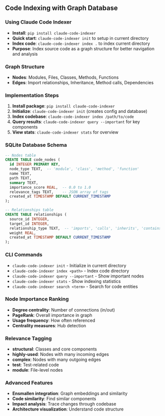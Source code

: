 ## Code Indexing with Graph Database

### Using Claude Code Indexer
- **Install**: `pip install claude-code-indexer`
- **Quick start**: `claude-code-indexer init` to setup in current directory
- **Index code**: `claude-code-indexer index .` to index current directory
- **Purpose**: Index source code as a graph structure for better navigation and analysis

### Graph Structure
- **Nodes**: Modules, Files, Classes, Methods, Functions
- **Edges**: Import relationships, Inheritance, Method calls, Dependencies

### Implementation Steps
1. **Install package**: `pip install claude-code-indexer`
2. **Initialize**: `claude-code-indexer init` (creates config and database)
3. **Index codebase**: `claude-code-indexer index /path/to/code`
4. **Query results**: `claude-code-indexer query --important` for key components
5. **View stats**: `claude-code-indexer stats` for overview

### SQLite Database Schema
```sql
-- Nodes table
CREATE TABLE code_nodes (
  id INTEGER PRIMARY KEY,
  node_type TEXT,  -- 'module', 'class', 'method', 'function'
  name TEXT,
  path TEXT,
  summary TEXT,
  importance_score REAL,  -- 0.0 to 1.0
  relevance_tags TEXT,    -- JSON array of tags
  created_at TIMESTAMP DEFAULT CURRENT_TIMESTAMP
);

-- Relationships table
CREATE TABLE relationships (
  source_id INTEGER,
  target_id INTEGER,
  relationship_type TEXT,  -- 'imports', 'calls', 'inherits', 'contains'
  weight REAL,
  created_at TIMESTAMP DEFAULT CURRENT_TIMESTAMP
);
```

### CLI Commands
- `claude-code-indexer init` - Initialize in current directory
- `claude-code-indexer index <path>` - Index code directory
- `claude-code-indexer query --important` - Show important nodes
- `claude-code-indexer stats` - Show indexing statistics
- `claude-code-indexer search <term>` - Search for code entities

### Node Importance Ranking
- **Degree centrality**: Number of connections (in/out)
- **PageRank**: Overall importance in graph
- **Usage frequency**: How often referenced
- **Centrality measures**: Hub detection

### Relevance Tagging
- **structural**: Classes and core components
- **highly-used**: Nodes with many incoming edges
- **complex**: Nodes with many outgoing edges
- **test**: Test-related code
- **module**: File-level nodes

### Advanced Features
- **Ensmallen integration**: Graph embeddings and similarity
- **Code similarity**: Find similar components
- **Impact analysis**: Trace changes through codebase
- **Architecture visualization**: Understand code structure